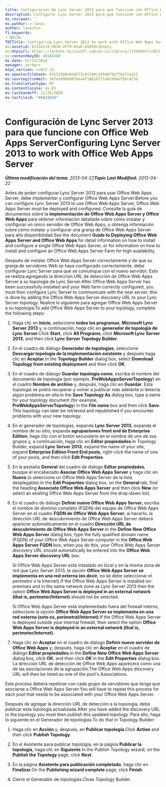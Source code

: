 ```yaml
---
title: Configuración de Lync Server 2013 para que funcione con Office Web Apps Server
description: Configurar Lync Server 2013 para que funcione con Office Web Apps Server.
ms.reviewer: ''
ms.author: v-lanac
author: lanachin
f1.keywords:
- NOCSH
TOCTitle: Configuring Lync Server 2013 to work with Office Web Apps Server
ms:assetid: 6231e519-9010-4ff9-b5a6-b5859c2b3e11
ms:mtpsurl: https://technet.microsoft.com/en-us/library/JJ204944(v=OCS.15)
ms:contentKeyID: 48184288
ms.date: 07/23/2014
manager: serdars
mtps_version: v=OCS.15
ms.openlocfilehash: 07e53500e0ad272c81340c25946f5b7f8e72a121
ms.sourcegitcommit: 36fee89bb887bea4f18b19f17a8c69daf5bc423d
ms.translationtype: MT
ms.contentlocale: es-ES
ms.lasthandoff: 11/26/2020
ms.locfileid: "49433019"
---
```

# <a name="configuring-lync-server-2013-to-work-with-office-web-apps-server"></a><span data-ttu-id="6de49-103">Configuración de Lync Server 2013 para que funcione con Office Web Apps Server</span><span class="sxs-lookup"><span data-stu-id="6de49-103">Configuring Lync Server 2013 to work with Office Web Apps Server</span></span>

<div data-xmlns="http://www.w3.org/1999/xhtml">

<div class="topic" data-xmlns="http://www.w3.org/1999/xhtml" data-msxsl="urn:schemas-microsoft-com:xslt" data-cs="https://msdn.microsoft.com/">

<div data-asp="https://msdn2.microsoft.com/asp">



</div>

<div id="mainSection">

<div id="mainBody"><span data-ttu-id="6de49-104">

<span> </span></span><span class="sxs-lookup"><span data-stu-id="6de49-104">

<span> </span></span></span>

<span data-ttu-id="6de49-105">_**Última modificación del tema:** 2013-04-22_</span><span class="sxs-lookup"><span data-stu-id="6de49-105">_**Topic Last Modified:** 2013-04-22_</span></span>

<span data-ttu-id="6de49-106">Antes de poder configurar Lync Server 2013 para usar Office Web Apps Server, debe implementar y configurar Office Web Apps Server.</span><span class="sxs-lookup"><span data-stu-id="6de49-106">Before you can configure Lync Server 2013 to use Office Web Apps Server, Office Web Apps Server must be deployed and configured.</span></span> <span data-ttu-id="6de49-107">Consulte la guía de documentos sobre la **implementación de Office Web Apps Server y Office Web Apps** para obtener información detallada sobre cómo instalar y configurar un único servidor de Office Web Apps, u obtenga información sobre cómo instalar y configurar una granja de Office Web Apps Server para alta disponibilidad.</span><span class="sxs-lookup"><span data-stu-id="6de49-107">See the document **Guide to Deploying Office Web Apps Server and Office Web Apps** for detail information on how to install and configure a single Office Web Apps Server, or for information on how to install and configure an Office Web Apps Server Farm for high availability.</span></span>

<span data-ttu-id="6de49-108">Después de instalar Office Web Apps Server correctamente y de que su granja de servidores Web se haya configurado correctamente, debe configurar Lync Server para que se comunique con el nuevo servidor; Esto se realiza agregando la dirección URL de detección de Office Web Apps Server a su topología de Lync Server.</span><span class="sxs-lookup"><span data-stu-id="6de49-108">After Office Web Apps Server has been successfully installed and your Web farm correctly configured, you must then configure Lync Server to communicate with the new server; this is done by adding the Office Web Apps Server discovery URL to your Lync Server topology.</span></span> <span data-ttu-id="6de49-109">Realice lo siguiente para agregar Office Web Apps Server a su topología:</span><span class="sxs-lookup"><span data-stu-id="6de49-109">To add Office Web Apps Server to your topology, complete the following steps:</span></span>

1.  <span data-ttu-id="6de49-110">Haga clic en **Inicio**, seleccione **todos los programas**, **Microsoft Lync Server 2013** y, a continuación, haga clic en **generador de topología de Lync Server**.</span><span class="sxs-lookup"><span data-stu-id="6de49-110">Click **Start**, click **All Programs**, click **Microsoft Lync Server 2013**, and then click **Lync Server Topology Builder**.</span></span>

2.  <span data-ttu-id="6de49-111">En el cuadro de diálogo **Generador de topologías**, seleccione **Descargar topología de la implementación existente** y después haga clic en **Aceptar**.</span><span class="sxs-lookup"><span data-stu-id="6de49-111">In the **Topology Builder** dialog box, select **Download Topology from existing deployment** and then click **OK**.</span></span>

3.  <span data-ttu-id="6de49-p103">En el cuadro de diálogo **Guardar topología como**, escriba el nombre del documento de topología (por ejemplo, **PreWebAppsServerTopology**) en el cuadro **Nombre de archivo** y, después, haga clic en **Guardar**. Esta topología se podrá recuperar y volver a publicar más adelante si detecta algún problema en ella.</span><span class="sxs-lookup"><span data-stu-id="6de49-p103">In the **Save Topology As** dialog box, type a name for your topology document (for example, **PreWebAppsServerTopology**) in the **File name** box and then click **Save**. This topology can later be retrieved and republished if you encounter problems with your new topology.</span></span>

4.  <span data-ttu-id="6de49-114">En el generador de topologías, expanda **Lync Server 2013**, expanda el nombre de su sitio, expanda **agrupaciones front end de Enterprise Edition**, haga clic con el botón secundario en el nombre de uno de sus grupos y, a continuación, haga clic en **Editar propiedades**.</span><span class="sxs-lookup"><span data-stu-id="6de49-114">In Topology Builder, expand **Lync Server 2013**, expand the name of your site, expand **Enterprise Edition Front End pools**, right-click the name of one of your pools, and then click **Edit Properties**.</span></span>

5.  <span data-ttu-id="6de49-115">En la pestaña **General** del cuadro de diálogo **Editar propiedades**, busque el encabezado **Asociar Office Web Apps Server** y haga clic en **Nuevo** (o seleccione un Office Web Apps Server de la lista desplegable).</span><span class="sxs-lookup"><span data-stu-id="6de49-115">In the **Edit Properties** dialog box, on the **General** tab, find the heading **Associate Office Web Apps Server** and then click **New** (or select an existing Office Web Apps Server from the drop-down list).</span></span>

6.  <span data-ttu-id="6de49-116">En el cuadro de diálogo **Definir nuevo Office Web Apps Server**, escriba el nombre de dominio completo (FQDN) del equipo de Office Web Apps Server en el cuadro **FQDN de Office Web Apps Server**; al hacerlo, la dirección URL de descubrimiento de Office Web Apps Server deberá aparecer automáticamente en el cuadro **Dirección URL de descubrimiento de Office Web Apps Server**.</span><span class="sxs-lookup"><span data-stu-id="6de49-116">In the **Define New Office Web Apps Server** dialog box, type the fully qualified domain name (FQDN) of your Office Web Apps Server computer in the **Office Web Apps Server FQDN** box; when you do this, your Office Web Apps Server discovery URL should automatically be entered into the **Office Web Apps Server discovery URL** box.</span></span>
    
    <span data-ttu-id="6de49-117">Si Office Web Apps Server está instalado en local y en la misma zona de red que Lync Server 2013, la opción **Office Web Apps Server se implementa en una red externa (es decir,** no se debe seleccionar el perímetro o la Internet).</span><span class="sxs-lookup"><span data-stu-id="6de49-117">If the Office Web Apps Server is installed on-premises and in the same network zone as Lync Server 2013 then the option **Office Web Apps Server is deployed in an external network (that is, perimeter/Internet)** should not be selected.</span></span>
    
    <span data-ttu-id="6de49-118">Si Office Web Apps Server está implementado fuera del firewall interno, seleccione la opción **Office Web Apps Server se implementa en una red externa (esto es, perimetral/Internet)**.</span><span class="sxs-lookup"><span data-stu-id="6de49-118">If the Office Web Apps Server is deployed outside your internal firewall, then select the option **Office Web Apps Server is deployed in an external network (that is, perimeter/Internet)**.</span></span>

7.  <span data-ttu-id="6de49-119">Haga clic en **Aceptar** en el cuadro de diálogo **Definir nuevo servidor de Office Web Apps** y, después, haga clic en **Aceptar** en el cuadro de diálogo **Editar propiedades**.</span><span class="sxs-lookup"><span data-stu-id="6de49-119">In the **Define New Office Web Apps Server** dialog box, click **OK**, and then click **OK** in the **Edit Properties** dialog box.</span></span> <span data-ttu-id="6de49-120">La dirección URL de detección de Office Web Apps aparecerá como una de las asociaciones de la agrupación.</span><span class="sxs-lookup"><span data-stu-id="6de49-120">The Office Web Apps discovery URL will then be listed as one of the pool's Associations.</span></span>

<span data-ttu-id="6de49-121">Este proceso deberá repetirse con cada grupo de servidores que tenga que asociarse a Office Web Apps Server.</span><span class="sxs-lookup"><span data-stu-id="6de49-121">You will have to repeat this process for each pool that needs to be associated with your Office Web Apps Server.</span></span>

<span data-ttu-id="6de49-122">Después de agregar la dirección URL de detección a la topología, debe publicar esta topología actualizada.</span><span class="sxs-lookup"><span data-stu-id="6de49-122">After you have added the discovery URL to the topology you must then publish this updated topology.</span></span> <span data-ttu-id="6de49-123">Para ello, haga lo siguiente en el Generador de topologías:</span><span class="sxs-lookup"><span data-stu-id="6de49-123">To do that in Topology Builder:</span></span>

1.  <span data-ttu-id="6de49-124">Haga clic en **Acción** y, después, en **Publicar topología**.</span><span class="sxs-lookup"><span data-stu-id="6de49-124">Click **Action** and then click **Publish Topology**.</span></span>

2.  <span data-ttu-id="6de49-125">En el Asistente para publicar topología, en la página **Publicar la topología**, haga clic en **Siguiente**.</span><span class="sxs-lookup"><span data-stu-id="6de49-125">In the Publish Topology wizard, on the **Publish the Topology** page, click **Next**.</span></span>

3.  <span data-ttu-id="6de49-126">En la página **Asistente para publicación completado**, haga clic en **Finalizar**.</span><span class="sxs-lookup"><span data-stu-id="6de49-126">On the **Publishing wizard complete** page, click **Finish**.</span></span>

4.  <span data-ttu-id="6de49-127">Cierre el Generador de topologías.</span><span class="sxs-lookup"><span data-stu-id="6de49-127">Close Topology Builder.</span></span>

<span data-ttu-id="6de49-128"></div>

<span> </span>

</div>

</div>

</span><span class="sxs-lookup"><span data-stu-id="6de49-128"></div>

<span> </span>

</div>

</div>

</span></span></div>

